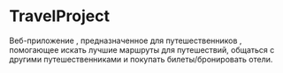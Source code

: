 # TravelProject
Веб-приложение , предназначенное для путешественников , помогающее искать лучшие маршруты для путешествий, общаться с другими путешественниками и покупать билеты/бронировать отели. 
